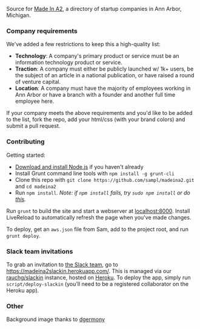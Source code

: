 Source for [Made In A2](http://www.madeina2.com/), a directory of startup companies in Ann Arbor, Michigan.

### Company requirements

We've added a few restrictions to keep this a high-quality list:

 - **Technology**: A company's primary product or service must be an information technology product or service.
 - **Traction**: A company must either be publicly launched w/ 1k+ users, be the subject of an article in a national publication, or have raised a round of venture capital.
 - **Location**: A company must have the majority of employees working in Ann Arbor or have a branch with a founder and another full time employee here.

If your company meets the above requirements and you'd like to be added to the list, fork the repo, add your html/css (with your brand colors) and submit a pull request.


### Contributing

Getting started:
 - [Download and install Node.js](http://nodejs.org/) if you haven't already
 - Install Grunt command line tools with `npm install -g grunt-cli`
 - Clone this repo with `git clone https://github.com/sampl/madeina2.git` and `cd madeina2`
 - Run `npm install`. *Note: if `npm install` fails, try `sudo npm install` or do [this](http://stackoverflow.com/questions/16151018/npm-throws-error-without-sudo).*

Run `grunt` to build the site and start a webserver at [localhost:8000](http://localhost:8000/). Install LiveReload to automatically refresh the page when you've made changes.

To deploy, get an `aws.json` file from Sam, add to the project root, and run `grunt deploy`.


### Slack team invitations

To grab an invitation to [the Slack team](https://madeina2.slack.com), go to https://madeina2slackin.herokuapp.com/. This is managed via our [rauchg/slackin](https://github.com/rauchg/slackin) instance, hosted on [Heroku](https://heroku.com/). To deploy the app, simply run `script/deploy-slackin` (you'll need to be a registered collaborator on the Heroku app).


### Other

Background image thanks to [dgermony](https://flic.kr/p/eHtTm)